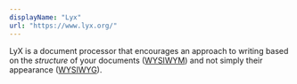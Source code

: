 ```yaml
---
displayName: "Lyx"
url: "https://www.lyx.org/"
---
```


LyX is a document processor that encourages an approach to writing based on the *structure* of your documents ([WYSIWYM](https://en.wikipedia.org/wiki/WYSIWYM)) and not simply their appearance ([WYSIWYG](https://en.wikipedia.org/wiki/WYSIWYG)).